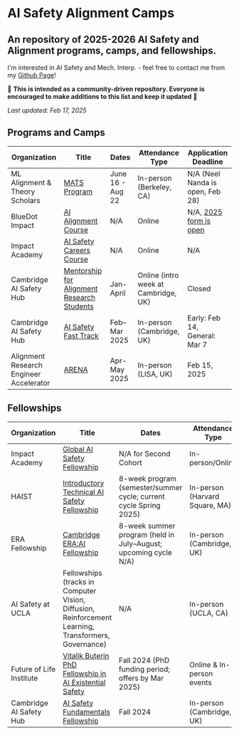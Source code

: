 # AI Safety Alignment Camps 
An repository of 2025-2026 AI Safety and Alignment programs, camps, and fellowships. 
---
I'm interested in AI Safety and Mech. Interp. - feel free to contact me from my [Github Page](https://github.com/kutay25)!

🙏 **This is intended as a community-driven repository. Everyone is encouraged to make additions to this list and keep it updated** 🙏

_Last updated: Feb 17, 2025_

## Programs and Camps
| Organization                      | Title                                                                                                   | Dates                                                                                           | Attendance Type                        | Application Deadline                         |
| ----------------------------------| ------------------------------------------------------------------------------------------------------- | ----------------------------------------------------------------------------------------------- | -------------------------------------- | -------------------------------------------- |
| ML Alignment & Theory Scholars    | [MATS Program](https://www.matsprogram.org/)                                                                          | June 16 - Aug 22                                               | In-person (Berkeley, CA)                 | N/A (Neel Nanda is open, Feb 28)                                  |
| BlueDot Impact                    | [AI Alignment Course](https://aisafetyfundamentals.com/alignment/)                                                    | N/A                                                            | Online                                   | N/A, [2025 form is open](https://forms.bluedot.org/NliceQmUvMTfPDkVIYJy)                                  |
| Impact Academy                    | [AI Safety Careers Course](https://impactacademy.org/aiscc/)                                                          | N/A                                                            | Online                                   | N/A                                          |
| Cambridge AI Safety Hub           | [Mentorship for Alignment Research Students](https://www.cambridgeaisafety.org/mars)                                  | Jan-April                                                      | Online (intro week at Cambridge, UK)     | Closed |
| Cambridge AI Safety Hub           | [AI Safety Fast Track](https://www.cambridgeaisafety.org/ai-safety-fast-track)                                        | Feb–Mar 2025                                                   | In-person (Cambridge, UK)                | Early: Feb 14, General: Mar 7 |
| Alignment Research Engineer Accelerator           | [ARENA](https://www.arena.education/)                                        | Apr-May 2025                                                   | In-person (LISA, UK)                | Feb 15, 2025 |

## Fellowships
| Organization                      | Title                                                                                                   | Dates                                                                                           | Attendance Type                        | Application Deadline                         |
| ----------------------------------| ------------------------------------------------------------------------------------------------------- | ----------------------------------------------------------------------------------------------- | -------------------------------------- | -------------------------------------------- |
| Impact Academy                    | [Global AI Safety Fellowship](https://globalaisafetyfellowship.com/)                                                  | N/A for Second Cohort                                                                                             | In-person/Online                       | N/A, [2nd Cohort is open](https://airtable.com/apphyNT10kfpLyL37/pagcXbbmEIAsPlJDN/form)                                          |
| HAIST                             | [Introductory Technical AI Safety Fellowship](https://haist.ai/tech-fellowship)                                       | 8-week program (semester/summer cycle; current cycle Spring 2025)                               | In-person (Harvard Square, MA)         | Feb 4 2025 11:59pm ET                     |
| ERA Fellowship                    | [Cambridge ERA:AI Fellowship](https://erafellowship.org/)                                                             | 8-week summer program (held in July–August; upcoming cycle N/A)                                 | In-person (Cambridge, UK)              | N/A                                          |
| AI Safety at UCLA                 | Fellowships (tracks in Computer Vision, Diffusion, Reinforcement Learning, Transformers, Governance)                  | N/A                                                    | In-person (UCLA, CA)                   | N/A                                          |
| Future of Life Institute          | [Vitalik Buterin PhD Fellowship in AI Existential Safety](https://futureoflife.org/grant-program/phd-fellowships/)    | Fall 2024 (PhD funding period; offers by Mar 2025)                                              | Online & In-person events | Nov 20, 2024                          |
| Cambridge AI Safety Hub           | [AI Safety Fundamentals Fellowship](https://www.cambridgeaisafety.org/intro)                                          | Fall 2024                                                                                       | In-person (Cambridge, UK)              | Oct 16 2025 23:59 GMT                         |

